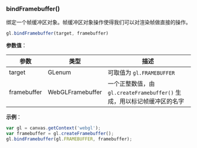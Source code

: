 ### bindFramebuffer()

绑定一个帧缓冲区对象。帧缓冲区对象操作使得我们可以对渲染帧做直接的操作。

```js
gl.bindFramebuffer(target, framebuffer)
```

**参数值**：

|参数|类型|描述|
|-|-|-|
|target|GLenum|可取值为 `gl.FRAMEBUFFER`|
|framebuffer|WebGLFramebuffer|一个正整数值，由 `gl.createFramebuffer()` 生成，用以标记帧缓冲区的名字|

**示例**：

```js
var gl = canvas.getContext('webgl');
var framebuffer = gl.createFramebuffer();
gl.bindFramebuffer(gl.FRAMEBUFFER, framebuffer);
```
